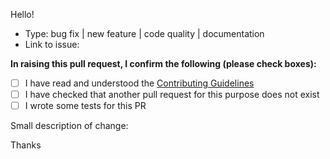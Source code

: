 Hello!

* Type: bug fix | new feature | code quality | documentation
* Link to issue:

**In raising this pull request, I confirm the following (please check boxes):**

- [ ] I have read and understood the [Contributing Guidelines][:contrib:]
- [ ] I have checked that another pull request for this purpose does not exist
- [ ] I wrote some tests for this PR

Small description of change:

Thanks

[:contrib:]: https://github.com/phalcon/phalcon-devtools/blob/master/CONTRIBUTING.md
